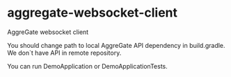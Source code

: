 # aggregate-websocket-client
AggreGate websocket client

You should change path to local AggreGate API dependency in build.gradle. We don`t have API in remote repository.

You can run DemoApplication or DemoApplicationTests.
